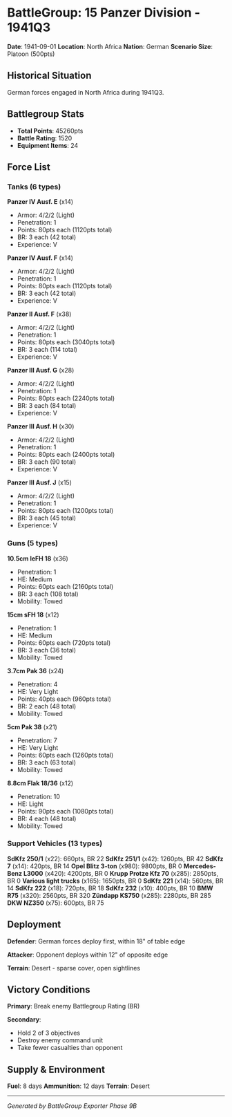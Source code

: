 # BattleGroup: 15 Panzer Division - 1941Q3

**Date**: 1941-09-01
**Location**: North Africa
**Nation**: German
**Scenario Size**: Platoon (500pts)

## Historical Situation

German forces engaged in North Africa during 1941Q3.

## Battlegroup Stats

- **Total Points**: 45260pts
- **Battle Rating**: 1520
- **Equipment Items**: 24

## Force List

### Tanks (6 types)

**Panzer IV Ausf. E** (x14)
- Armor: 4/2/2 (Light)
- Penetration: 1
- Points: 80pts each (1120pts total)
- BR: 3 each (42 total)
- Experience: V

**Panzer IV Ausf. F** (x14)
- Armor: 4/2/2 (Light)
- Penetration: 1
- Points: 80pts each (1120pts total)
- BR: 3 each (42 total)
- Experience: V

**Panzer II Ausf. F** (x38)
- Armor: 4/2/2 (Light)
- Penetration: 1
- Points: 80pts each (3040pts total)
- BR: 3 each (114 total)
- Experience: V

**Panzer III Ausf. G** (x28)
- Armor: 4/2/2 (Light)
- Penetration: 1
- Points: 80pts each (2240pts total)
- BR: 3 each (84 total)
- Experience: V

**Panzer III Ausf. H** (x30)
- Armor: 4/2/2 (Light)
- Penetration: 1
- Points: 80pts each (2400pts total)
- BR: 3 each (90 total)
- Experience: V

**Panzer III Ausf. J** (x15)
- Armor: 4/2/2 (Light)
- Penetration: 1
- Points: 80pts each (1200pts total)
- BR: 3 each (45 total)
- Experience: V

### Guns (5 types)

**10.5cm leFH 18** (x36)
- Penetration: 1
- HE: Medium
- Points: 60pts each (2160pts total)
- BR: 3 each (108 total)
- Mobility: Towed

**15cm sFH 18** (x12)
- Penetration: 1
- HE: Medium
- Points: 60pts each (720pts total)
- BR: 3 each (36 total)
- Mobility: Towed

**3.7cm Pak 36** (x24)
- Penetration: 4
- HE: Very Light
- Points: 40pts each (960pts total)
- BR: 2 each (48 total)
- Mobility: Towed

**5cm Pak 38** (x21)
- Penetration: 7
- HE: Very Light
- Points: 60pts each (1260pts total)
- BR: 3 each (63 total)
- Mobility: Towed

**8.8cm Flak 18/36** (x12)
- Penetration: 10
- HE: Light
- Points: 90pts each (1080pts total)
- BR: 4 each (48 total)
- Mobility: Towed

### Support Vehicles (13 types)

**SdKfz 250/1** (x22): 660pts, BR 22
**SdKfz 251/1** (x42): 1260pts, BR 42
**SdKfz 7** (x14): 420pts, BR 14
**Opel Blitz 3-ton** (x980): 9800pts, BR 0
**Mercedes-Benz L3000** (x420): 4200pts, BR 0
**Krupp Protze Kfz 70** (x285): 2850pts, BR 0
**Various light trucks** (x165): 1650pts, BR 0
**SdKfz 221** (x14): 560pts, BR 14
**SdKfz 222** (x18): 720pts, BR 18
**SdKfz 232** (x10): 400pts, BR 10
**BMW R75** (x320): 2560pts, BR 320
**Zündapp KS750** (x285): 2280pts, BR 285
**DKW NZ350** (x75): 600pts, BR 75

## Deployment

**Defender**: German forces deploy first, within 18" of table edge

**Attacker**: Opponent deploys within 12" of opposite edge

**Terrain**: Desert - sparse cover, open sightlines

## Victory Conditions

**Primary**: Break enemy Battlegroup Rating (BR)

**Secondary**:
- Hold 2 of 3 objectives
- Destroy enemy command unit
- Take fewer casualties than opponent

## Supply & Environment

**Fuel**: 8 days
**Ammunition**: 12 days
**Terrain**: Desert

---

*Generated by BattleGroup Exporter Phase 9B*
